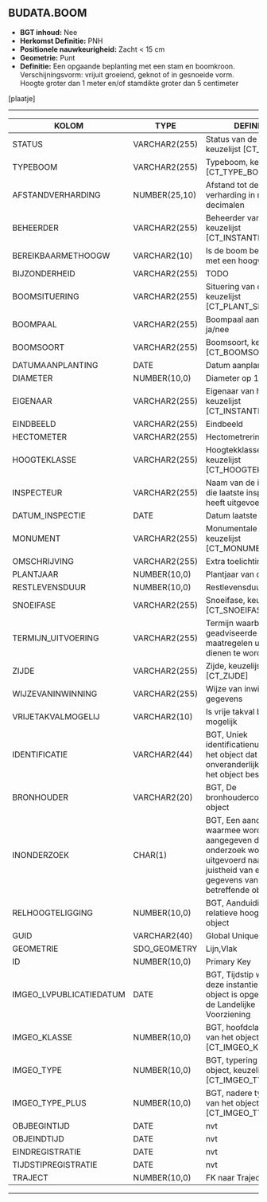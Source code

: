 ﻿## BUDATA.BOOM


* __BGT inhoud:__ Nee
* __Herkomst Definitie:__ PNH
* __Positionele nauwkeurigheid:__ Zacht < 15 cm
* __Geometrie:__ Punt
* __Definitie:__ Een opgaande beplanting met een stam en boomkroon. Verschijningsvorm: vrijuit groeiend, geknot of in gesnoeide vorm. Hoogte groter dan 1 meter en/of stamdikte groter dan 5 centimeter

[plaatje]

***

|KOLOM                           	|TYPE          	|DEFINITIE|
|------                          	|----          	|-----    |
|STATUS                          	|VARCHAR2(255) 	|Status van de gegevens, keuzelijst [CT_STATUS]|
|TYPEBOOM                        	|VARCHAR2(255) 	|Typeboom, keuzelijst [CT_TYPE_BOOM]|
|AFSTANDVERHARDING               	|NUMBER(25,10) 	|Afstand tot de verharding in meters, 2 decimalen|
|BEHEERDER                       	|VARCHAR2(255) 	|Beheerder van de boom, keuzelijst [CT_INSTANTIE]|
|BEREIKBAARMETHOOGW					|VARCHAR2(10)	|Is de boom bereikbaar met een hoogwerker|
|BIJZONDERHEID                   	|VARCHAR2(255) 	|TODO|
|BOOMSITUERING                  	|VARCHAR2(255) 	|Situering van de boom, keuzelijst [CT_PLANT_SITUERING]|
|BOOMPAAL                        	|VARCHAR2(255) 	|Boompaal aanwezig ja/nee|
|BOOMSOORT                       	|VARCHAR2(255) 	|Boomsoort, keuzelijst [CT_BOOMSOORT]|
|DATUMAANPLANTING					|DATE			|Datum aanplanting|
|DIAMETER                        	|NUMBER(10,0)  	|Diameter op 1.30m|
|EIGENAAR                        	|VARCHAR2(255) 	|Eigenaar van het object, keuzelijst [CT_INSTANTIE]|
|EINDBEELD			              	|VARCHAR2(255) 	|Eindbeeld|
|HECTOMETER                      	|VARCHAR2(255)  |Hectometrering|
|HOOGTEKLASSE                    	|VARCHAR2(255) 	|Hoogtekklasse, keuzelijst [CT_HOOGTEKLASSE]|
|INSPECTEUR							|VARCHAR2(255) 	|Naam van de inspecteur die laatste inspectie heeft uitgevoerd|
|DATUM_INSPECTIE					|DATE			|Datum laatste inspectie|
|MONUMENT							|VARCHAR2(255)	|Monumentale boom, keuzelijst [CT_MONUMENT]|
|OMSCHRIJVING                    	|VARCHAR2(255) 	|Extra toelichting|
|PLANTJAAR                        	|NUMBER(10,0)  	|Plantjaar van de boom|
|RESTLEVENSDUUR                  	|NUMBER(10,0)  	|Restlevensduur|
|SNOEIFASE                       	|VARCHAR2(255) 	|Snoeifase, keuzelijst [CT_SNOEIFASE]|
|TERMIJN_UITVOERING					|VARCHAR2(255)	|Termijn waarbinnen de geadviseerde maatregelen uitgevoerd dienen te worden.|
|ZIJDE                           	|VARCHAR2(255) 	|Zijde, keuzelijst [CT_ZIJDE]|
|WIJZEVANINWINNING               	|VARCHAR2(255) 	|Wijze van inwinning gegevens|
|VRIJETAKVALMOGELIJ					|VARCHAR2(10)	|Is vrije takval bij snoeien mogelijk|
|IDENTIFICATIE                   	|VARCHAR2(44)  	|BGT, Uniek identificatienummer voor het object dat onveranderlijk is zolang het object bestaat|
|BRONHOUDER                      	|VARCHAR2(20)  	|BGT, De bronhoudercode van het object|
|INONDERZOEK                     	|CHAR(1)       	|BGT, Een aanduiding waarmee wordt aangegeven dat een onderzoek wordt uitgevoerd naar de juistheid van een of meer gegevens van het betreffende object|
|RELHOOGTELIGGING                	|NUMBER(10,0)  	|BGT, Aanduiding voor de relatieve hoogte van het object|
|GUID                            	|VARCHAR2(40)  	|Global Unique Identifier|
|GEOMETRIE                       	|SDO_GEOMETRY  	|Lijn,Vlak|
|ID                              	|NUMBER(10,0)  	|Primary Key|
|IMGEO_LVPUBLICATIEDATUM            |DATE          	|BGT, Tijdstip waarop deze instantie van het object is opgenomen in de Landelijke Voorziening|
|IMGEO_KLASSE                       |NUMBER(10,0)   |BGT, hoofdclassificatie van het object, keuzelijst [CT_IMGEO_KLASSE]|
|IMGEO_TYPE                         |NUMBER(10,0)   |BGT, typering van het object, keuzelijst [CT_IMGEO_TYPE] |
|IMGEO_TYPE_PLUS                    |NUMBER(10,0)   |BGT, nadere typering van het object, keuzelijst [CT_IMGEO_TYPE_PLUS]||OBJECTID                        	|NUMBER(38,0)   |Interne ID ArcGIS|
|OBJBEGINTIJD                    	|DATE          	|nvt|
|OBJEINDTIJD                     	|DATE          	|nvt|
|EINDREGISTRATIE                 	|DATE          	|nvt|
|TIJDSTIPREGISTRATIE             	|DATE          	|nvt|
|TRAJECT                         	|NUMBER(10,0)  	|FK naar Traject|

***
